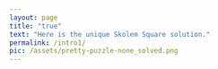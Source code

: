 ```yaml
---
layout: page
title: "true"
text: "Here is the unique Skolem Square solution."
permalink: /intro1/
pic: /assets/pretty-puzzle-none_solved.png
---
```

